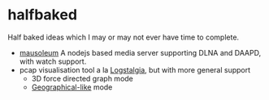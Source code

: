 # halfbaked
Half baked ideas which I may or may not ever have time to complete.

  - [mausoleum](https://github.com/theangryangel/mausoleum)
    A nodejs based media server supporting DLNA and DAAPD, with watch support.
  - pcap visualisation tool a la [Logstalgia](https://github.com/acaudwell/Logstalgia), but with more general support
    - 3D force directed graph mode
	- [Geographical-like](http://www.chromeexperiments.com/globe) mode
